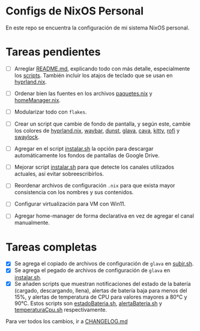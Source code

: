 # Configs de NixOS Personal

En este repo se encuentra la configuración de mi sistema NixOS personal.



# Tareas pendientes

- [ ] Arreglar [README.md](README.md), explicando todo con más detalle, especialmente los [scripts](scripts/). También incluir los atajos de teclado que se usan en [hyprland.nix](nixos/dotFiles/hyprland.nix).
- [ ] Ordenar bien las fuentes en los archivos [paquetes.nix](nixos/paquetes.nix) y [homeManager.nix](nixos/homeManager.nix).
- [ ] Modularizar todo con `flakes`.
- [ ] Crear un script que cambie de fondo de pantalla, y según este, cambie los colores de [hyprland.nix](nixos/dotFiles/hyprland.nix), [waybar](nixos/dotFiles/waybar.nix), [dunst](nixos/dotFiles/dunst.nix), [glava](nixos/dotFiles/glava.nix), [cava](nixos/dotFiles/cava.nix), [kitty](nixos/dotFiles/kitty.nix), [rofi](nixos/dotFiles/rofi.nix) y [swaylock](nixos/dotFiles/swaylock.nix).
- [ ] Agregar en el script [instalar.sh](scripts/instalar.sh) la opción para descargar automáticamente los fondos de pantallas de Google Drive.
- [ ] Mejorar script [instalar.sh](scripts/instalar.sh) para que detecte los canales utilizados actuales, así evitar sobreescribirlos.
- [ ] Reordenar archivos de configuración `.nix` para que exista mayor consistencia con los nombres y sus contenidos.
- [ ] Configurar virtualización para VM con Win11.
- [ ] Agregar home-manager de forma declarativa en vez de agregar el canal manualmente.



# Tareas completas
- [x] Se agrega el copiado de archivos de configuración de `glava` en [subir.sh](subir.sh).
- [x] Se agrega el pegado de archivos de configuración de `glava` en [instalar.sh](scripts/instalar.sh).
- [x] Se añaden scripts que muestran notificaciones del estado de la batería (cargado, descargando, llena), alertas de batería baja para menos del 15%, y alertas de temperatura de CPU para valores mayores a 80°C y 90°C. Estos scripts son [estadoBateria.sh](scripts/estadoBateria.sh), [alertaBateria.sh](scripts/alertaBateria.sh) y [temperaturaCpu.sh](scripts/temperaturaCpu.sh) respectivamente.
  
Para ver todos los cambios, ir a [CHANGELOG.md](CHANGELOG.md)